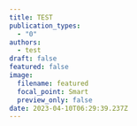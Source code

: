 ```yaml
---
title: TEST
publication_types:
  - "0"
authors:
  - test
draft: false
featured: false
image:
  filename: featured
  focal_point: Smart
  preview_only: false
date: 2023-04-10T06:29:39.237Z
---
```

